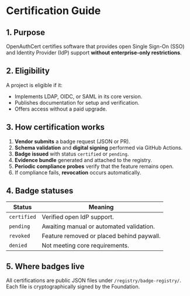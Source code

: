 # Certification Guide

## 1. Purpose
OpenAuthCert certifies software that provides open Single Sign-On (SSO) and Identity Provider (IdP) support **without enterprise-only restrictions**.

## 2. Eligibility
A project is eligible if it:
- Implements LDAP, OIDC, or SAML in its core version.
- Publishes documentation for setup and verification.
- Offers access without a paid upgrade.

## 3. How certification works
1. **Vendor submits** a badge request (JSON or PR).
2. **Schema validation** and **digital signing** performed via GitHub Actions.
3. **Badge issued** with status `certified` or `pending`.
4. **Evidence bundle** generated and attached to the registry.
5. **Periodic compliance probes** verify that the feature remains open.
6. If compliance fails, **revocation** occurs automatically.

## 4. Badge statuses
| Status | Meaning |
|---------|----------|
| `certified` | Verified open IdP support. |
| `pending` | Awaiting manual or automated validation. |
| `revoked` | Feature removed or placed behind paywall. |
| `denied` | Not meeting core requirements. |

## 5. Where badges live
All certifications are public JSON files under `/registry/badge-registry/`.
Each file is cryptographically signed by the Foundation.

